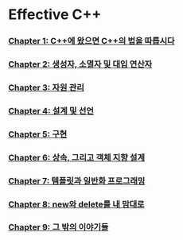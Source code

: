 # Effective C++

### [Chapter 1: C++에 왔으면 C++의 법을 따릅시다](./Chapter%201)

### [Chapter 2: 생성자, 소멸자 및 대입 연산자](./Chapter%202)

### [Chapter 3: 자원 관리](./Chapter%203)

### [Chapter 4: 설계 및 선언](./Chapter%204)

### [Chapter 5: 구현](./Chapter%205)

### [Chapter 6: 상속, 그리고 객체 지향 설계](./Chapter%206)

### [Chapter 7: 템플릿과 일반화 프로그래밍](./Chapter%207)

### [Chapter 8: new와 delete를 내 맘대로](./Chapter%208)

### [Chapter 9: 그 밖의 이야기들](./Chapter%209)


